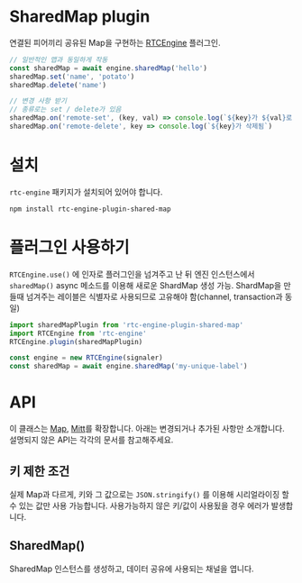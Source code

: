 # SharedMap plugin

연결된 피어끼리 공유된 Map을 구현하는 [RTCEngine](https://github.com/Quasar-Kim/rtc-engine) 플러그인.

```jsx
// 일반적인 맵과 동일하게 작동
const sharedMap = await engine.sharedMap('hello')
sharedMap.set('name', 'potato')
sharedMap.delete('name')

// 변경 사항 받기
// 종류로는 set / delete가 있음
sharedMap.on('remote-set', (key, val) => console.log(`${key}가 ${val}로 변경됨`)
sharedMap.on('remote-delete', key => console.log(`${key}가 삭제됨`)
```

# 설치
`rtc-engine` 패키지가 설치되어 있어야 합니다.

```
npm install rtc-engine-plugin-shared-map
```


# 플러그인 사용하기

`RTCEngine.use()` 에 인자로 플러그인을 넘겨주고 난 뒤 엔진 인스턴스에서 `sharedMap()` async 메소드를 이용해 새로운 ShardMap 생성 가능. ShardMap을 만들때 넘겨주는 레이블은 식별자로 사용되므로 고유해야 함(channel, transaction과 동일)

```jsx
import sharedMapPlugin from 'rtc-engine-plugin-shared-map'
import RTCEngine from 'rtc-engine'
RTCEngine.plugin(sharedMapPlugin)

const engine = new RTCEngine(signaler)
const sharedMap = await engine.sharedMap('my-unique-label')
```

# API

이 클래스는 [Map](https://developer.mozilla.org/en-US/docs/Web/JavaScript/Reference/Global_Objects/Map#constructor), [Mitt](https://github.com/developit/mitt)를 확장합니다. 아래는 변경되거나 추가된 사항만 소개합니다. 설명되지 않은 API는 각각의 문서를 참고해주세요.

## 키 제한 조건

실제 Map과 다르게, 키와 그 값으로는 `JSON.stringify()` 를 이용해 시리얼라이징 할 수 있는 값만 사용 가능합니다. 사용가능하지 않은 키/값이 사용됬을 경우 에러가 발생합니다.

## SharedMap()

SharedMap 인스턴스를 생성하고, 데이터 공유에 사용되는 채널을 엽니다.